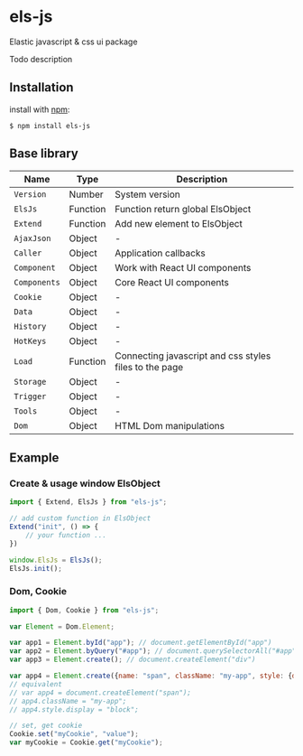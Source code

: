 # els-js

Elastic javascript &amp; css ui package

Todo description

## Installation

install with [npm](https://www.npmjs.com/):

```bin
$ npm install els-js
```

## Base library

| Name | Type | Description |
|---|---|---|
| `Version` | Number | System version |
| `ElsJs` | Function | Function return global ElsObject |
| `Extend` | Function | Add new element to ElsObject |
| `AjaxJson` | Object | - |
| `Caller` | Object | Application callbacks |
| `Component` | Object | Work with React UI components |
| `Components` | Object | Core React UI components |
| `Cookie` | Object | - |
| `Data` | Object | - |
| `History` | Object | - |
| `HotKeys` | Object | - |
| `Load` | Function | Connecting javascript and css styles files to the page |
| `Storage` | Object | - |
| `Trigger` | Object | - |
| `Tools` | Object | - |
| `Dom` | Object | HTML Dom manipulations |

## Example

### Create & usage window ElsObject 

```js
import { Extend, ElsJs } from "els-js";

// add custom function in ElsObject
Extend("init", () => {
	// your function ...
})

window.ElsJs = ElsJs();
ElsJs.init();
```

### Dom, Cookie

```js
import { Dom, Cookie } from "els-js";

var Element = Dom.Element;

var app1 = Element.byId("app"); // document.getElementById("app")
var app2 = Element.byQuery("#app"); // document.querySelectorAll("#app")
var app3 = Element.create(); // document.createElement("div")

var app4 = Element.create({name: "span", className: "my-app", style: {display: "block"}});
// equivalent
// var app4 = document.createElement("span");
// app4.className = "my-app";
// app4.style.display = "block";

// set, get cookie
Cookie.set("myCookie", "value");
var myCookie = Cookie.get("myCookie");
```